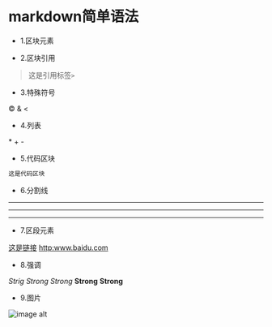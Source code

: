 # markdown简单语法

* 1.区块元素

* 2.区块引用

> 这是引用标签`>`

* 3.特殊符号

&copy;
&amp;
&lt;

* 4.列表

\* 
\+
\-

* 5.代码区块

```python
这是代码区块
```

* 6.分割线
* * *
*****
--------------------

* 7.区段元素

[这是链接](http:www.baidu.com)
<http:www.baidu.com>


* 8.强调

*Strig Strong*
_Strong_
**Strong**
__Strong__


* 9.图片

![image alt](http://pic37.nipic.com/20140113/8800276_184927469000_2.png)

